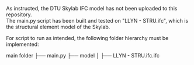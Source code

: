 As instructed, the DTU Skylab IFC model has not been uploaded to this repository.  
The main.py script has been built and tested on "LLYN - STRU.ifc", which is the structural element model of the Skylab.

For script to run as intended, the following folder hierarchy must be implemented:  

main folder
├── main.py
├── model
│   ├── LLYN - STRU.ifc.ifc
